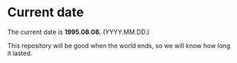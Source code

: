 # Current date

The current date is **1995.08.08.** (YYYY.MM.DD.)

This repository will be good when the world ends, so we will know how long it lasted.